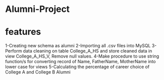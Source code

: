 # Alumni-Project
# features
1-Creating new schema as alumni
2-Importing all .csv files into MySQL
3-Perform data cleaning on table College_A_HS and store cleaned data in view College_A_HS_V, Remove null values.
4-Make procedure to use string function/s for converting record of Name, FatherName, MotherName into lower case for views 
5-Calculating the percentage of career choice of College A and College B Alumni
